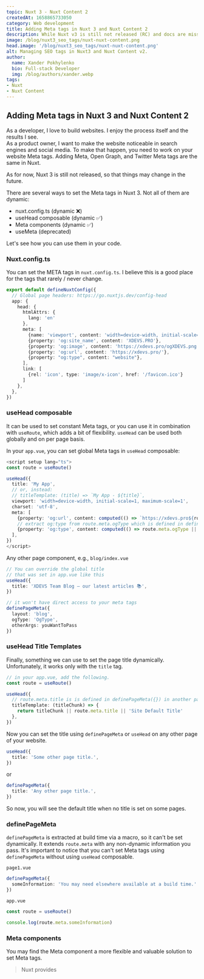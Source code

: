```yaml
---  
topic: Nuxt 3 - Nuxt Content 2  
createdAt: 1658865733050  
category: Web development  
title: Adding Meta tags in Nuxt 3 and Nuxt Content 2  
description: While Nuxt v3 is still not released (RC) and docs are missing some pages, it doesn't stop enthusiasts from using it.  
image: /blog/nuxt3_seo_tags/nuxt-nuxt-content.png  
head.image: '/blog/nuxt3_seo_tags/nuxt-nuxt-content.png'  
alt: Managing SEO tags in Nuxt3 and Nuxt Content v2.  
author:  
  name: Xander Pokhylenko  
  bio: Full-stack Developer  
  img: /blog/authors/xander.webp  
tags:
- Nuxt
- Nuxt Content
---  
```


## Adding Meta tags in Nuxt 3 and Nuxt Content 2
As a developer, I love to build websites. I enjoy the process itself and the results I see.  
As a product owner, I want to make the website noticeable in search engines and social media.  To make that happen, you need to work on your website Meta tags. Adding Meta, Open Graph, and Twitter Meta tags are the same in Nuxt.

As for now, Nuxt 3 is still not released, so that things may change in the future.

There are several ways to set the Meta tags in Nuxt 3. Not all of them are dynamic:

- nuxt.config.ts (dynamic ❌)
- useHead composable (dynamic ✅)
- Meta components (dynamic ✅)
- useMeta (deprecated)

Let's see how you can use them in your code.

### Nuxt.config.ts
You can set the META tags in `nuxt.config.ts`. I believe this is a good place for the tags
that rarely / never change.

```ts
export default defineNuxtConfig({
  // Global page headers: https://go.nuxtjs.dev/config-head
  app: {
    head: {
      htmlAttrs: {
        lang: 'en'
      },
      meta: [
        {name: 'viewport', content: 'width=device-width, initial-scale=1'},
        {property: 'og:site_name', content: 'XDEVS.PRO'},
        {property: 'og:image', content: 'https://xdevs.pro/ogXDEVS.png'},
        {property: 'og:url', content: 'https://xdevs.pro/'},
        {property: "og:type", content: "website"},
      ],
      link: [
        {rel: 'icon', type: 'image/x-icon', href: '/favicon.ico'}
      ]
    },
  },
})
```


### useHead composable
It can be used to set constant Meta tags, or you can use it in combination with `useRoute`, which adds a bit of flexibility. `useHead` can be used both globally and on per page basis.

In your `app.vue`, you can set global Meta tags in `useHead` composable:
```ts
<script setup lang="ts">
const route = useRoute()

useHead({
  title: 'My App',
  // or, instead:
  // titleTemplate: (title) => `My App - ${title}`,
  viewport: 'width=device-width, initial-scale=1, maximum-scale=1',
  charset: 'utf-8',
  meta: [
    {property: 'og:url', content: computed(() => `https://xdevs.pro${route.path}`)},
    // extract og:type from route.meta.ogType which is defined in definePageMeta({}) on any other page
    {property: 'og:type', content: computed(() => route.meta.ogType || 'website')}
  ],
})
</script>
```

Any other page component, e.g., `blog/index.vue`
```ts
// You can override the global title 
// that was set in app.vue like this
useHead({  
  title: 'XDEVS Team Blog – our latest articles 📚',  
})  

// it won't have direct access to your meta tags
definePageMeta({  
  layout: 'blog', 
  ogType: 'OgType',
  otherArgs: youWantToPass 
})
```


### useHead Title Templates

Finally, something we can use to set the page title dynamically. Unfortunately, it works only with the `title` tag.

```ts
// in your app.vue, add the following.
const route = useRoute()

useHead({
  // route.meta.title is is defined in definePageMeta({}) in another page component
  titleTemplate: (titleChunk) => {
    return titleChunk || route.meta.title || 'Site Default Title'
  },
})
```

Now you can set the title using `definePageMeta` or `useHead` on any other page of your website.

```ts
useHead({
  title: 'Some other page title.',
})
```
or
```ts
definePageMeta({
  title: 'Any other page title.',
})
```

So now, you will see the default title when no title is set on some pages.


### definePageMeta
`definePageMeta` is extracted at build time via a macro, so it can't be set dynamically.
It extends `route.meta` with any non-dynamic information you pass.  It's important to notice that you can't set Meta tags using `definePageMeta` without using `useHead` composable.

`page1.vue`
```ts
definePageMeta({
  someInformation: 'You may need elsewhere available at a build time.'
})
```

`app.vue`
```ts
const route = useRoute()

console.log(route.meta.someInformation)
```


### Meta components
You may find the Meta component a more flexible and valuable solution to set Meta tags.

> Nuxt provides <Title>, <Base>, <Script>, <Style>, <Meta>, <Link>, <Body>, <Html> and <Head> components so that  you can interact directly with your metadata within your component's template.

They can be used with any dynamic data like a regular Nuxt component.

```html
<template>
  <div>
    <Head>
      <Meta property="og:title" content="XDEVS – Top Software Engineers for your needs ❤️‍🔥"/>
      <Meta property="og:description" content="Web / mobile app development and consulting across different cycles of your product life." />
      <Meta name="description" :content="pageDescriptionRef" />
    </Head>
  </div>
</template>
```


## How do I set META tags with Nuxt Content v2?

Managing Meta tags in Nuxt Content is made very easy.

- [Front-matter](https://content.nuxtjs.org/guide/writing/markdown#front-matter):
> Front-matter is a convention of Markdown-based CMS to provide meta-data to pages, like description or title. In Nuxt Content, the front-matter uses the YAML syntax with `key: value` pairs.

```
yourArticle.md

---
title: Managing SEO (Meta) tags in Nuxt 3 and Nuxt Content 2
description: Your article description.
---
```

- [useContentHead()](https://content.nuxtjs.org/guide/writing/markdown#front-matter) This is basically the same as `useHead()` that we talked about earlier.
>`useContentHead()` is a composable providing a binding between your content data and `useHead()`.
```
yourArticle.md

---
title: Managing SEO (Meta) tags in Nuxt 3 and Nuxt Content 2
description: Your article description.
image:
  src: '/assets/image.jpg'
  alt: 'An image showcasing My Page.'
  width: 400
  height: 300
head:
  meta:
    - name: 'keywords'
      content: 'nuxt, vue, content'
    - name: 'robots'
      content: 'index, follow'
    - name: 'author'
      content: 'NuxtLabs'
---
```
Moreover,  you can dynamically use Nuxt Meta components to set Meta tags on the article page. To see a real-world example of setting Meta tags in the Nuxt 3 project, you can check our [repo](https://github.com/XDEVS-PRO/XDEVS-website).


### Conclusion
There is definitely more than one way to set Meta tags in the Nuxt 3 framework. Is it bad or good? It's up to you.  Having the possibility to make the same thing in multiple ways may be confusing for some people, including myself, but as Nuxt 3 is getting released, I believe we will get more clarification regarding adding Meta tags :) 
